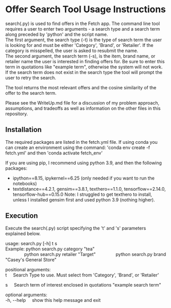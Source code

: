 # Offer Search Tool Usage Instructions
search(.py) is used to find offers in the Fetch app. The command line tool requires a user to enter two arguments - a search type and a search term along preceded by 'python' and the script name.  
The first argument, the search type (-t) is the type of search term the user is looking for and must be either 'Category', 'Brand', or 'Retailer'. If the category is misspelled, the user is asked to resubmit the name.  
The second argument, the search term (-s), is the item, brand name, or retailer name the user is interested in finding offers for. Be sure to enter this term in quotations like "example term", otherwise the system will not work. If the search term does not exist in the search type the tool will prompt the user to retry the search. 

The tool returns the most relevant offers and the cosine similarity of the offer to the search term.  

Please see the WriteUp.md file for a discussion of my problem approach, assumptions, and tradeoffs as well as information on the other files in this repository.  

## Installation
The required packages are listed in the fetch.yml file. If using conda you can create an environment using the command: 'conda env create -f fetch.yml' and then 'conda activate fetch_env'  

If you are using pip, I recommend using python 3.9, and then the following packages:  
- ipython==8.15, ipykernel==6.25 (only needed if you want to run the notebooks)
- textdistance==4.2.1, gensim==3.8.1, texthero==1.1.0, tensorflow==2.14.0, tensorflow-hub==0.15.0
Note: I struggled to get texthero to install, unless I installed gensim first and used python 3.9 (nothing higher). 


## Execution
Execute the search(.py) script specifying the 't' and 's' parameters explained below.

usage: search.py [-h] t s  
Example: python search.py category "tea"  
&nbsp;&nbsp;&nbsp;&nbsp;&nbsp;&nbsp;&nbsp;&nbsp;&nbsp;&nbsp;&nbsp;&nbsp;&nbsp;&nbsp; python search.py retailer "Target"
&nbsp;&nbsp;&nbsp;&nbsp;&nbsp;&nbsp;&nbsp;&nbsp;&nbsp;&nbsp;&nbsp;&nbsp;&nbsp;&nbsp; python search.py brand "Casey's General Store"

positional arguments:  
  t &nbsp;&nbsp;&nbsp; Search Type to use. Must select from 'Category', 'Brand', or 'Retailer'  

  s &nbsp;&nbsp;&nbsp; Search term of interest enclosed in quotations "example search term"

optional arguments:  
  -h, --help &nbsp;&nbsp;&nbsp; show this help message and exit

